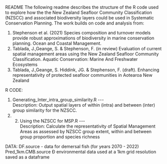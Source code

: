 README
The following readme describes the structure of the R code used to explore how the the New Zealand Seafloor Community Classification (NZSCC) and associated biodiversity layers could be used in Systematic Conservation Planning. The work builds on code and analysis from:
1. Stephenson et al. (2021) Species composition and turnover models provide robust approximations of biodiversity in marine conservation planning. Ocean and Coastal Management.
2. Tablada, J.,Geange, S. & Stephenson, F. (in review) Evaluation of current spatial management areas using the New Zealand Seafloor Community Classification. Aquatic Conservation: Marine And Freshwater Ecosystems
3. Tablada, J.,Geange, S. Hiddink, JG. & Stephenson, F. (draft). Enhancing representativity of protected seafloor communities in Aotearoa New Zealand

R CODE:
1. Generating_Inter_intra_group_similarity.R		---		
Description: Output spatial layers of within (intra) and between (inter) group similarity for the NZSCC.
2. 2. Using the NZSCC for MSP.R		---		
Description: Calculate the representativity of Spatial Management Areas as assessed by NZSCC group extent, within and between group proportion and species richness

DATA:
DF.source - data for demersal fish (for years 2070 - 2022)
Pred_1km.CMB.source Ð environmental data used at a 1km grid resolution saved as a dataframe
